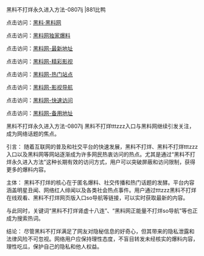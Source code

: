 黑料不打烊永久进入方法-0807lj |881比鸭

点击访问：<a href="https://heiliaolvzlu3.pages.dev">黑料·黑料网</a>

点击访问：<a href="https://heiliaoyvnrda.pages.dev">黑料网独家爆料</a>

点击访问：<a href="https://heiliaox6jgh3.pages.dev">黑料网-最新地址</a>

点击访问：<a href="https://heiliaoxfe5rb.pages.dev">黑料网-精彩影视</a>

点击访问：<a href="https://heiliaokof3cy.pages.dev">黑料网-热门站点</a>

点击访问：<a href="https://heiliao9wsbg3.pages.dev">黑料网-影视导航</a>

点击访问：<a href="https://heiliaoryrhyu.pages.dev">黑料网-快速访问</a>

点击访问：<a href="https://heiliaoxrq8i9.pages.dev">黑料网-备用地址</a>

黑料不打烊永久进入方法-0807lj
黑料不打烊tttzzz入口与黑料网继续引发关注，成为网络话题的焦点。

引言：
随着互联网的普及和社交平台的快速发展，黑料不打烊、黑料不打烊tttzzz入口以及黑料网等网站逐渐成为许多网民热衷访问的热点。尤其是通过“黑料不打烊永久进入方法”这种长期有效的访问方式，用户可以突破屏蔽和访问限制，获得更多的爆料内容。

主体：
黑料不打烊的核心在于匿名爆料、社交传播和热门话题的发酵。平台内容涵盖明星丑闻、网络红人绯闻以及各类社会热点事件。用户通过tttzzz黑料不打烊在线观看、黑料不打烊网页版入口so导航等链接，可以实时获取最新的内容。

与此同时，关键词“黑料不打烊肾虚十八连”、“黑料网正能量不打烊so导航”等也正成为搜索热词。

结论：
尽管黑料不打烊满足了网友对隐秘信息的好奇心，但其带来的隐私泄露和法律风险不可忽视。网络用户应保持理性态度，不盲目转发未经核实的爆料内容，理性吃瓜，保护自己的隐私和他人权益。
